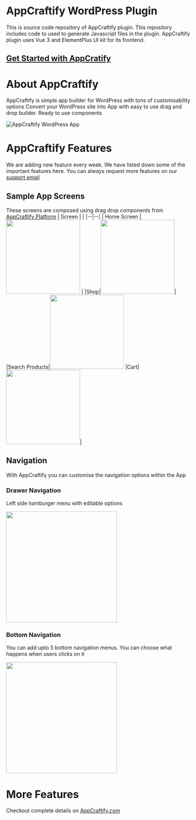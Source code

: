 # AppCraftify WordPress Plugin
This is source code repository of AppCraftify plugin. This repository includes code to used to generate Javascript files in the plugin.
AppCraftify plugin uses Vue 3 and ElementPlus UI kit for its frontend.

## [Get Started with AppCratify](https://appcraftify.com/)

# About AppCraftify
AppCraftify is simple app builder for WordPress with tons of customisability options
Convert your WordPress site into App with easy to use drag and drop builder. Ready to use components

![AppCraftify WordPress App](https://appcraftify.com/wp-content/uploads/2024/02/appcraftify-app-showcase.png)

# AppCraftify Features
We are adding new feature every week. We have listed down some of the important features here. You can always request more features on our [support email](mailto:support@appcraftify.com)
## Sample App Screens
These screens are composed using drag drop components from [AppCraftify Platform](https://appcraftify.com/)
| Screen |  |
|--|--|
| Home Screen | <img src="https://appcraftify.com/wp-content/uploads/2024/02/appcraftify_customisable_home.png" width="200" /> |
|Shop|<img src="https://appcraftify.com/wp-content/uploads/2024/02/appcraftify_shop.png" width="200" />|
|Search Products|<img src="https://appcraftify.com/wp-content/uploads/2024/02/appcraftify_product_search.png" width="200" />
|Cart|<img src="https://appcraftify.com/wp-content/uploads/2024/02/appcraftify_cart.png" width="200" />|

## Navigation
With AppCraftify you can customise the navigation options within the App
### Drawer Navigation
Left side hamburger menu with editable options

<img src="https://appcraftify.com/wp-content/uploads/2024/02/appcraftify_drawer_menu.png" width="300" />

### Bottom Navigation
You can add upto 5 bottom navigation menus. You can choose what happens when users clicks on it

<img src="https://appcraftify.com/wp-content/uploads/2024/02/appcraftify_customisable_home.png" width="300" />

# More Features
Checkout complete details on [AppCraftify.com](https://appcraftify.com/features/)